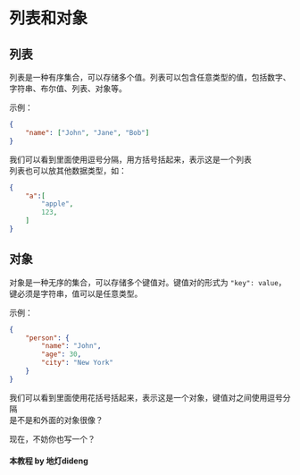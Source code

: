 # 列表和对象

## 列表

列表是一种有序集合，可以存储多个值。列表可以包含任意类型的值，包括数字、字符串、布尔值、列表、对象等。

示例：

```json
{
    "name": ["John", "Jane", "Bob"]
}   
```

我们可以看到里面使用逗号分隔，用方括号括起来，表示这是一个列表  
列表也可以放其他数据类型，如：

```json
{
    "a":[
        "apple",
        123,
    ]
}
```
## 对象

对象是一种无序的集合，可以存储多个键值对。键值对的形式为 `"key": value`，键必须是字符串，值可以是任意类型。

示例：

```json
{
    "person": {
        "name": "John",
        "age": 30,
        "city": "New York"
    }
}
```

我们可以看到里面使用花括号括起来，表示这是一个对象，键值对之间使用逗号分隔  
是不是和外面的对象很像？

现在，不妨你也写一个？

#### 本教程 by 地灯dideng
